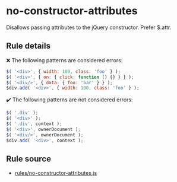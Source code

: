 # no-constructor-attributes

Disallows passing attributes to the jQuery constructor. Prefer $.attr.

## Rule details

❌ The following patterns are considered errors:
```js
$( '<div>', { width: 100, class: 'foo' } );
$( '<div>', { on: { click: function () {} } } );
$( '<div/>', { data: { foo: 'bar' } } );
$div.add( '<div>', { width: 100, class: 'foo' } );
```

✔️ The following patterns are not considered errors:
```js
$( '.div' );
$( '<div>' );
$( '.div', context );
$( '<div>', ownerDocument );
$( '<div/>', ownerDocument );
$div.add( '<div>', context );
```
## Rule source

* [rules/no-constructor-attributes.js](../rules/no-constructor-attributes.js)
